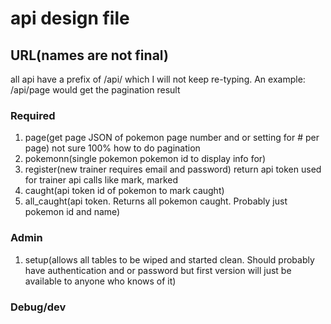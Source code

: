 # api design file

## URL(names are not final)
all api have a prefix of /api/ which I will not keep re-typing. An example: /api/page would get the pagination result

### Required
1. page(get page JSON of pokemon page number and or setting for # per page) not sure 100% how to do pagination
2. pokemonn(single pokemon pokemon id to display info for)
3. register(new trainer requires email and password) return api token used for trainer api calls like mark, marked
4. caught(api token id of pokemon to mark caught)
5. all_caught(api token. Returns all pokemon caught. Probably just pokemon id and name)

### Admin
1. setup(allows all tables to be wiped and started clean. Should probably have authentication and or password but first version will just be available to anyone who knows of it)

### Debug/dev

